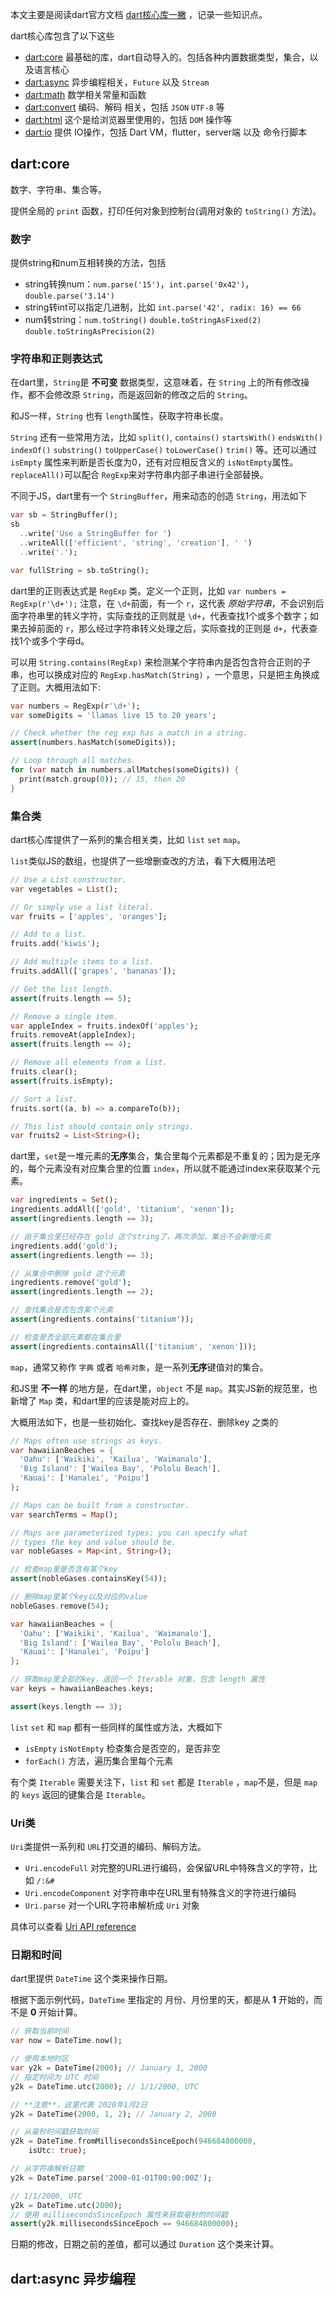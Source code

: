 



本文主要是阅读dart官方文档 [dart核心库一撇](https://dart.dev/guides/libraries/library-tour) ，记录一些知识点。

dart核心库包含了以下这些

* [dart:core](https://dart.dev/guides/libraries/library-tour#dartcore---numbers-collections-strings-and-more)  最基础的库，dart自动导入的。包括各种内置数据类型，集合，以及语言核心
* [dart:async](https://dart.dev/guides/libraries/library-tour#dartasync---asynchronous-programming)  异步编程相关，`Future`  以及 `Stream` 
* [dart:math](https://dart.dev/guides/libraries/library-tour#dartmath---math-and-random)  数学相关常量和函数
* [dart:convert](https://dart.dev/guides/libraries/library-tour#dartconvert---decoding-and-encoding-json-utf-8-and-more)  编码、解码 相关，包括 `JSON`  `UTF-8` 等
* [dart:html](https://dart.dev/guides/libraries/library-tour#darthtml)   这个是给浏览器里使用的，包括 `DOM` 操作等
* [dart:io](https://dart.dev/guides/libraries/library-tour#dartio)  提供 IO操作，包括 Dart VM，flutter，server端 以及 命令行脚本



## dart:core 

数字、字符串、集合等。

提供全局的 `print` 函数，打印任何对象到控制台(调用对象的 `toString()` 方法)。

### 数字

提供string和num互相转换的方法，包括 

* string转换num：`num.parse('15')`，`int.parse('0x42')`，`double.parse('3.14')`
* string转int可以指定几进制，比如 `int.parse('42', radix: 16) == 66` 
* num转string：`num.toString()`  `double.toStringAsFixed(2)` `double.toStringAsPrecision(2)`

### 字符串和正则表达式

在dart里，`String`是 **不可变** 数据类型，这意味着，在 `String` 上的所有修改操作，都不会修改原 `String`，而是返回新的修改之后的 `String`。

和JS一样，`String` 也有 `length`属性，获取字符串长度。

`String` 还有一些常用方法，比如 `split()`, `contains()` `startsWith()`  `endsWith()` `indexOf()` `substring()` `toUpperCase()`  `toLowerCase()`  `trim()` 等。还可以通过 `isEmpty` 属性来判断是否长度为0，还有对应相反含义的 `isNotEmpty`属性。`replaceAll()`可以配合 `RegExp`来对字符串内部子串进行全部替换。

不同于JS，dart里有一个 `StringBuffer`，用来动态的创造 `String`，用法如下

```dart
var sb = StringBuffer();
sb
  ..write('Use a StringBuffer for ')
  ..writeAll(['efficient', 'string', 'creation'], ' ')
  ..write('.');

var fullString = sb.toString();
```

dart里的正则表达式是 `RegExp` 类。定义一个正则，比如 `var numbers = RegExp(r'\d+');` 注意，在 `\d+`前面，有一个 `r`，这代表 *原始字符串*，不会识别后面字符串里的转义字符，实际查找的正则就是 `\d+`，代表查找1个或多个数字；如果去掉前面的 `r`，那么经过字符串转义处理之后，实际查找的正则是 `d+`，代表查找1个或多个字母d。

可以用 `String.contains(RegExp)` 来检测某个字符串内是否包含符合正则的子串，也可以换成对应的 `RegExp.hasMatch(String)` ，一个意思，只是把主角换成了正则。大概用法如下:

```dart
var numbers = RegExp(r'\d+');
var someDigits = 'llamas live 15 to 20 years';

// Check whether the reg exp has a match in a string.
assert(numbers.hasMatch(someDigits));

// Loop through all matches.
for (var match in numbers.allMatches(someDigits)) {
  print(match.group(0)); // 15, then 20
}
```

### 集合类

dart核心库提供了一系列的集合相关类，比如 `list`  `set`  `map`。

`list`类似JS的数组，也提供了一些增删查改的方法，看下大概用法吧

```dart
// Use a List constructor.
var vegetables = List();

// Or simply use a list literal.
var fruits = ['apples', 'oranges'];

// Add to a list.
fruits.add('kiwis');

// Add multiple items to a list.
fruits.addAll(['grapes', 'bananas']);

// Get the list length.
assert(fruits.length == 5);

// Remove a single item.
var appleIndex = fruits.indexOf('apples');
fruits.removeAt(appleIndex);
assert(fruits.length == 4);

// Remove all elements from a list.
fruits.clear();
assert(fruits.isEmpty);

// Sort a list.
fruits.sort((a, b) => a.compareTo(b));

// This list should contain only strings.
var fruits2 = List<String>();
```

dart里，`set`是一堆元素的**无序**集合，集合里每个元素都是不重复的；因为是无序的，每个元素没有对应集合里的位置 `index`，所以就不能通过index来获取某个元素。

```dart
var ingredients = Set();
ingredients.addAll(['gold', 'titanium', 'xenon']);
assert(ingredients.length == 3);

// 由于集合里已经存在 gold 这个string了，再次添加，集合不会新增元素
ingredients.add('gold');
assert(ingredients.length == 3);

// 从集合中删除 gold 这个元素
ingredients.remove('gold');
assert(ingredients.length == 2);

// 查找集合是否包含某个元素
assert(ingredients.contains('titanium'));

// 检查是否全部元素都在集合里
assert(ingredients.containsAll(['titanium', 'xenon']));
```

`map`，通常又称作 `字典` 或者 `哈希对象`，是一系列**无序**键值对的集合。

和JS里 **不一样** 的地方是，在dart里，`object` 不是 `map`。其实JS新的规范里，也新增了 `Map` 类，和dart里的应该是能对应上的。

大概用法如下，也是一些初始化、查找key是否存在、删除key 之类的

```dart
// Maps often use strings as keys.
var hawaiianBeaches = {
  'Oahu': ['Waikiki', 'Kailua', 'Waimanalo'],
  'Big Island': ['Wailea Bay', 'Pololu Beach'],
  'Kauai': ['Hanalei', 'Poipu']
};

// Maps can be built from a constructor.
var searchTerms = Map();

// Maps are parameterized types; you can specify what
// types the key and value should be.
var nobleGases = Map<int, String>();

// 检查map里是否含有某个key
assert(nobleGases.containsKey(54));

// 删除map里某个key以及对应的value
nobleGases.remove(54);

var hawaiianBeaches = {
  'Oahu': ['Waikiki', 'Kailua', 'Waimanalo'],
  'Big Island': ['Wailea Bay', 'Pololu Beach'],
  'Kauai': ['Hanalei', 'Poipu']
};

// 获取map里全部的key，返回一个 Iterable 对象，包含 length 属性
var keys = hawaiianBeaches.keys;

assert(keys.length == 3);
```

`list`  `set`  和 `map` 都有一些同样的属性或方法，大概如下

* `isEmpty`  `isNotEmpty` 检查集合是否空的，是否非空
* `forEach()` 方法，遍历集合里每个元素

有个类 `Iterable` 需要关注下，`list` 和 `set` 都是 `Iterable` ，`map`不是，但是 `map` 的 `keys` 返回的键集合是 `Iterable`。

### Uri类

`Uri`类提供一系列和 `URL`打交道的编码、解码方法。

* `Uri.encodeFull` 对完整的URL进行编码，会保留URL中特殊含义的字符，比如 `/:&#`
* `Uri.encodeComponent`  对字符串中在URL里有特殊含义的字符进行编码
* `Uri.parse`  对一个URL字符串解析成 `Uri` 对象

具体可以查看  [Uri API reference](https://api.dart.dev/stable/dart-core/Uri-class.html) 

### 日期和时间

dart里提供 `DateTime` 这个类来操作日期。

根据下面示例代码，`DateTime` 里指定的 月份、月份里的天，都是从 **1** 开始的，而不是 **0** 开始计算。

```dart
// 获取当前时间
var now = DateTime.now();

// 使用本地时区
var y2k = DateTime(2000); // January 1, 2000
// 指定时间为 UTC 时间
y2k = DateTime.utc(2000); // 1/1/2000, UTC

// **注意**，这里代表 2020年1月2日 
y2k = DateTime(2000, 1, 2); // January 2, 2000

// 从毫秒时间戳获取时间
y2k = DateTime.fromMillisecondsSinceEpoch(946684800000,
    isUtc: true);

// 从字符串解析日期
y2k = DateTime.parse('2000-01-01T00:00:00Z');

// 1/1/2000, UTC
y2k = DateTime.utc(2000);
// 使用 millisecondsSinceEpoch 属性来获取毫秒的时间戳
assert(y2k.millisecondsSinceEpoch == 946684800000);
```

日期的修改，日期之前的差值，都可以通过 `Duration` 这个类来计算。



## dart:async 异步编程









